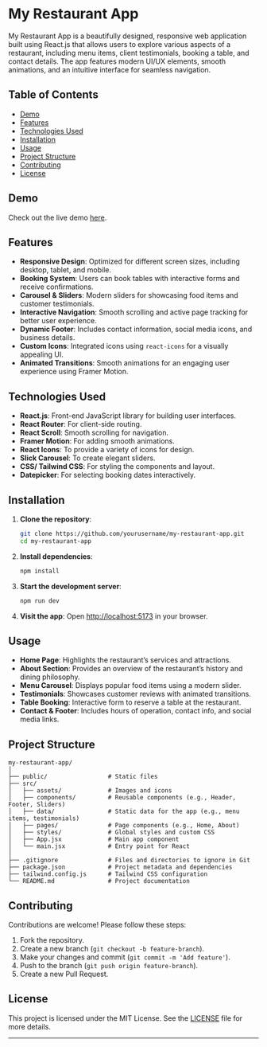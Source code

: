 
# My Restaurant App

My Restaurant App is a beautifully designed, responsive web application built using React.js that allows users to explore various aspects of a restaurant, including menu items, client testimonials, booking a table, and contact details. The app features modern UI/UX elements, smooth animations, and an intuitive interface for seamless navigation.

## Table of Contents

- [Demo](#demo)
- [Features](#features)
- [Technologies Used](#technologies-used)
- [Installation](#installation)
- [Usage](#usage)
- [Project Structure](#project-structure)
- [Contributing](#contributing)
- [License](#license)

## Demo

Check out the live demo [here](https://abirhasankhan.github.io/my-restaurant-app/).

## Features

- **Responsive Design**: Optimized for different screen sizes, including desktop, tablet, and mobile.
- **Booking System**: Users can book tables with interactive forms and receive confirmations.
- **Carousel & Sliders**: Modern sliders for showcasing food items and customer testimonials.
- **Interactive Navigation**: Smooth scrolling and active page tracking for better user experience.
- **Dynamic Footer**: Includes contact information, social media icons, and business details.
- **Custom Icons**: Integrated icons using `react-icons` for a visually appealing UI.
- **Animated Transitions**: Smooth animations for an engaging user experience using Framer Motion.

## Technologies Used

- **React.js**: Front-end JavaScript library for building user interfaces.
- **React Router**: For client-side routing.
- **React Scroll**: Smooth scrolling for navigation.
- **Framer Motion**: For adding smooth animations.
- **React Icons**: To provide a variety of icons for design.
- **Slick Carousel**: To create elegant sliders.
- **CSS/ Tailwind CSS**: For styling the components and layout.
- **Datepicker**: For selecting booking dates interactively.

## Installation

1. **Clone the repository**:
   ```bash
   git clone https://github.com/yourusername/my-restaurant-app.git
   cd my-restaurant-app
   ```

2. **Install dependencies**:
   ```bash
   npm install
   ```

3. **Start the development server**:
   ```bash
   npm run dev
   ```

4. **Visit the app**:
   Open [http://localhost:5173](http://localhost:5173) in your browser.

## Usage

- **Home Page**: Highlights the restaurant’s services and attractions.
- **About Section**: Provides an overview of the restaurant’s history and dining philosophy.
- **Menu Carousel**: Displays popular food items using a modern slider.
- **Testimonials**: Showcases customer reviews with animated transitions.
- **Table Booking**: Interactive form to reserve a table at the restaurant.
- **Contact & Footer**: Includes hours of operation, contact info, and social media links.

## Project Structure

```
my-restaurant-app/
│
├── public/                 # Static files
├── src/
│   ├── assets/             # Images and icons
│   ├── components/         # Reusable components (e.g., Header, Footer, Sliders)
│   ├── data/               # Static data for the app (e.g., menu items, testimonials)
│   ├── pages/              # Page components (e.g., Home, About)
│   ├── styles/             # Global styles and custom CSS
│   ├── App.jsx             # Main app component
│   └── main.jsx            # Entry point for React
│
├── .gitignore              # Files and directories to ignore in Git
├── package.json            # Project metadata and dependencies
├── tailwind.config.js      # Tailwind CSS configuration
└── README.md               # Project documentation
```

## Contributing

Contributions are welcome! Please follow these steps:

1. Fork the repository.
2. Create a new branch (`git checkout -b feature-branch`).
3. Make your changes and commit (`git commit -m 'Add feature'`).
4. Push to the branch (`git push origin feature-branch`).
5. Create a new Pull Request.

## License

This project is licensed under the MIT License. See the [LICENSE](LICENSE) file for more details.

---

